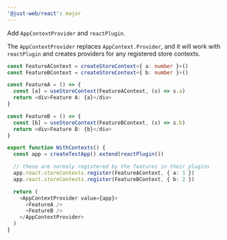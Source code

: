 ```yaml
---
'@just-web/react': major
---
```


Add `AppContextProvider` and `reactPlugin`.

The `AppContextProvider` replaces `AppContext.Provider`,
and it will work with `reactPlugin` and creates providers for any registered store contexts.

```ts
const FeatureAContext = createStoreContext<{ a: number }>()
const FeatureBContext = createStoreContext<{ b: number }>()

const FeatureA = () => {
  const [a] = useStoreContext(FeatureAContext, (s) => s.a)
  return <div>Feature A: {a}</div>
}

const FeatureB = () => {
  const [b] = useStoreContext(FeatureBContext, (s) => s.b)
  return <div>Feature B: {b}</div>
}

export function WithContexts() {
  const app = createTestApp().extend(reactPlugin())

  // these are normaly registered by the features in their plugins
  app.react.storeContexts.register(FeatureAContext, { a: 1 })
  app.react.storeContexts.register(FeatureBContext, { b: 2 })

  return (
    <AppContextProvider value={app}>
      <FeatureA />
      <FeatureB />
    </AppContextProvider>
  )
}
```
